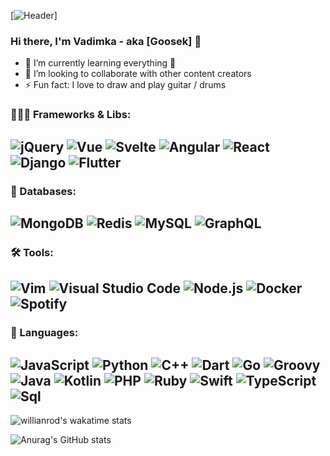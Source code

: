 [![Header](https://github.com/Vadimkkka/Vadimkkka/blob/main/assets/header.png)]

### Hi there, I'm Vadimka - aka [Goosek] 👋

- 🌱 I’m currently learning everything 🤣
- 👯 I’m looking to collaborate with other content creators
- ⚡ Fun fact: I love to draw and play guitar / drums

### 👨🏻‍💻 Frameworks & Libs:
![jQuery](https://img.shields.io/badge/-jQuery-24292F?style=for-the-badge&logo=jQuery&logoColor=0769AD)
![Vue](https://img.shields.io/badge/-Vue-24292F?style=for-the-badge&logo=Vue.js&logoColor=4FC08D)
![Svelte](https://img.shields.io/badge/-Svelte-24292F?style=for-the-badge&logo=Svelte&logoColor=FF3E00)
![Angular](https://img.shields.io/badge/-Angular-24292F?style=for-the-badge&logo=Angular&logoColor=DD0031)
![React](https://img.shields.io/badge/-React-24292F?style=for-the-badge&logo=React&logoColor=61DAFB)
![Django](https://img.shields.io/badge/-Django-24292F?style=for-the-badge&logo=Django&logoColor=41B286)
![Flutter](https://img.shields.io/badge/-Flutter-24292F?style=for-the-badge&logo=flutter&logoColor=47C5FB)
---
### 💾 Databases:
![MongoDB](https://img.shields.io/badge/-MongoDB-24292F?style=for-the-badge&logo=MongoDB&logoColor=47A248)
![Redis](https://img.shields.io/badge/-Redis-24292F?style=for-the-badge&logo=Redis&logoColor=DC382D)
![MySQL](https://img.shields.io/badge/-MySQL-24292F?style=for-the-badge&logo=MySQL&logoColor=4479A1)
![GraphQL](https://img.shields.io/badge/-GraphQL-24292F?style=for-the-badge&logo=GraphQL&logoColor=E434AA)
---
### 🛠 Tools:
![Vim](https://img.shields.io/badge/-Vim-24292F?style=for-the-badge&logo=Vim&logoColor=019733)
![Visual Studio Code](https://img.shields.io/badge/-VScode-24292F?style=for-the-badge&logo=VisualStudioCode&logoColor=007ACC)
![Node.js](https://img.shields.io/badge/-Node.js-24292F?style=for-the-badge&logo=Node.js&logoColor=339933)
![Docker](https://img.shields.io/badge/-Docker-24292F?style=for-the-badge&logo=Docker&logoColor=2496ED)
![Spotify](https://img.shields.io/badge/-Spotify-24292F?style=for-the-badge&logo=Spotify&logoColor=1DB954)
---
### 👅 Languages:
![JavaScript](https://img.shields.io/badge/-JavaScript-24292F?style=for-the-badge&logo=JavaScript&logoColor=F7DF1E)
![Python](https://img.shields.io/badge/-Python-24292F?style=for-the-badge&logo=python&logoColor=3776AB)
![C++](https://img.shields.io/badge/-C++-24292F?style=for-the-badge&logo=C%2b%2b&logoColor=00599C)
![Dart](https://img.shields.io/badge/-Dart-24292F?style=for-the-badge&logo=dart&logoColor=097CDB)
![Go](https://img.shields.io/badge/-Go-24292F?style=for-the-badge&logo=go&logoColor=00ADD8)
![Groovy](https://img.shields.io/badge/-Groovy-24292F?style=for-the-badge&logo=ApacheGroovy&logoColor=4298B8)
![Java](https://img.shields.io/badge/-Java-24292F?style=for-the-badge&logo=Java&logoColor=007396)
![Kotlin](https://img.shields.io/badge/-Kotlin-24292F?style=for-the-badge&logo=Kotlin&logoColor=0095D5)
![PHP](https://img.shields.io/badge/-PHP-24292F?style=for-the-badge&logo=PHP&logoColor=777BB4)
![Ruby](https://img.shields.io/badge/-Ruby-24292F?style=for-the-badge&logo=Ruby&logoColor=CC342D)
![Swift](https://img.shields.io/badge/-Swift-24292F?style=for-the-badge&logo=Swift&logoColor=FA7343)
![TypeScript](https://img.shields.io/badge/-TypeScript-24292F?style=for-the-badge&logo=TypeScript&logoColor=3178C6)
![Sql](https://img.shields.io/badge/-Sql-24292F?style=for-the-badge&logo=mysql&logoColor=00648B)
---
![willianrod's wakatime stats](https://github-readme-stats.vercel.app/api/wakatime?username=Goosveridze&show_icons=true&theme=onedark&hide_border=true&bg_color=24292F&border_radius=6)

![Anurag's GitHub stats](https://github-readme-stats.vercel.app/api?username=Vadimkkka&show_icons=true&theme=onedark&hide_border=true&bg_color=24292F&border_radius=6)

